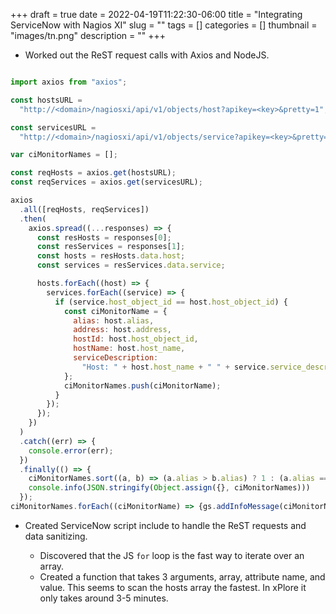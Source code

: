 +++ 
draft = true
date = 2022-04-19T11:22:30-06:00
title = "Integrating ServiceNow with Nagios XI"
slug = "" 
tags = []
categories = []
thumbnail = "images/tn.png"
description = ""
+++

* Worked out the ReST request calls with Axios and NodeJS.

```js

import axios from "axios";

const hostsURL =
  "http://<domain>/nagiosxi/api/v1/objects/host?apikey=<key>&pretty=1";

const servicesURL =
  "http://<domain>/nagiosxi/api/v1/objects/service?apikey=<key>&pretty=1";

var ciMonitorNames = [];

const reqHosts = axios.get(hostsURL);
const reqServices = axios.get(servicesURL);

axios
  .all([reqHosts, reqServices])
  .then(
    axios.spread((...responses) => {
      const resHosts = responses[0];
      const resServices = responses[1];
      const hosts = resHosts.data.host;
      const services = resServices.data.service;

      hosts.forEach((host) => {
        services.forEach((service) => {
          if (service.host_object_id == host.host_object_id) {
            const ciMonitorName = {
              alias: host.alias,
              address: host.address,
              hostId: host.host_object_id,
              hostName: host.host_name,
              serviceDescription:
                "Host: " + host.host_name + " " + service.service_description,
            };
            ciMonitorNames.push(ciMonitorName);
          }
        });
      });
    })
  )
  .catch((err) => {
    console.error(err);
  })
  .finally(() => {
    ciMonitorNames.sort((a, b) => (a.alias > b.alias) ? 1 : (a.alias === b.alias) ? ((a.hostId > b.hostId) ? 1 : -1) : -1 )
    console.info(JSON.stringify(Object.assign({}, ciMonitorNames)))
  });
ciMonitorNames.forEach((ciMonitorName) => {gs.addInfoMessage(ciMonitorName.toString())});

```

* Created ServiceNow script include to handle the ReST requests and data sanitizing.

  * Discovered that the JS `for` loop is the fast way to iterate over an array.
  * Created a function that takes 3 arguments, array, attribute name, and value.  This seems to scan the hosts array the fastest.  In xPlore it only takes around 3-5 minutes.
